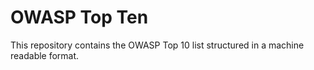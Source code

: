# OWASP Top Ten

This repository contains the OWASP Top 10 list structured in a machine readable format. 